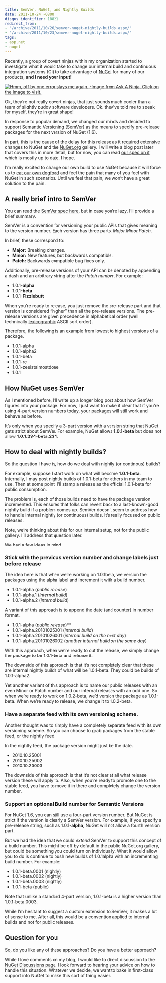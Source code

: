 ```yaml
---
title: SemVer, NuGet, and Nightly Builds
date: 2011-10-24 -0800
disqus_identifier: 18821
redirect_from:
- "/archive/2011/10/26/semver-nuget-nightly-builds.aspx/"
- "/archive/2011/10/23/semver-nuget-nightly-builds.aspx/"
tags:
- asp.net
- nuget
---
```


Recently, a group of covert ninjas within my organization started to
investigate what it would take to change our internal build and
continuous integration systems (CI) to take advantage of
[NuGet](http://nuget.org/ "NuGet Website") for many of our products,
**and I need your input!**

[![Hmm, off by one error slays me again. -Image from Ask A Ninja. Click on
the image to visit.](https://haacked.com/images/haacked_com/WindowsLiveWriter/SemVer-and-Nightly-Builds_936F/AskANinja11_f5c89cab-0701-49d8-b269-8b22b93143ac.jpg "AskANinja11")](http://blip.tv/askaninja "Ask a Ninja")

Ok, they’re not really covert ninjas, that just sounds much cooler than
a team of slightly pudgy software developers. Ok, they’ve told me to
speak for myself, they’re in great shape!

In response to popular demand, we changed our minds and decided to
support [Semantic Versioning
(SemVer)](http://semver.org/ "Semantic Versioning") as the means to
specify pre-release packages for the next version of NuGet (1.6).

In part, this is the cause of the delay for this release as it required
extensive changes to NuGet and the
[NuGet.org](http://nuget.org/ "NuGet Gallery") gallery. I will write a
blog post later that covers this in more detail, but for now, you can
read [our spec on
it](http://nuget.codeplex.com/wikipage?title=Pre-Release%20Packages "Pre-release packages")
which is mostly up to date. I hope.

I’m really excited to change our own build to use NuGet because it will
force us to [eat our own
dogfood](http://en.wikipedia.org/wiki/Eat_one%27s_own_dog_food "Eating your own dog food")
and feel the pain that many of you feel with NuGet in such scenarios.
Until we feel that pain, we won’t have a great solution to the pain.

A really brief intro to SemVer
------------------------------

You can read the [SemVer spec here](http://semver.org/ "SemVer"), but in
case you’re lazy, I’ll provide a brief summary.

SemVer is a convention for versioning your public APIs that gives
meaning to the version number. Each version has three parts,
*Major.Minor.Patch*.

In brief, these correspond to:

-   **Major:** Breaking changes.
-   **Minor:** New features, but backwards compatible.
-   **Patch:** Backwards compatible bug fixes only.

Additionally, pre-release versions of your API can be denoted by
appending a dash and an arbitrary string after the *Patch number*. For
example:

-   1.0.1-**alpha**
-   1.0.1-**beta**
-   1.0.1-**Fizzlebutt**

When you’re ready to release, you just remove the pre-release part and
that version is considered “higher” than all the pre-release versions.
The pre-release versions are given precedence in alphabetical order
(well technically
[lexicographic](http://en.wikipedia.org/wiki/Lexicographical_order "Lexicographic")
ASCII sort order).

Therefore, the following is an example from lowest to highest versions
of a package.

-   1.0.1-alpha
-   1.0.1-alpha2
-   1.0.1-beta
-   1.0.1-rc
-   1.0.1-zeeistalmostdone
-   1.0.1

How NuGet uses SemVer
---------------------

As I mentioned before, I’ll write up a longer blog post about how SemVer
figures into your package. For now, I just want to make it clear that if
you’re using 4-part version numbers today, your packages will still work
and behave as before.

It’s only when you specify a 3-part version with a version string that
NuGet gets strict about SemVer. For example, NuGet allows **1.0.1-beta**
but does not allow **1.0.1.234-beta.234**.

How to deal with nightly builds?
--------------------------------

So the question I have is, how do we deal with nightly (or continous)
builds?

For example, suppose I start work on what will become **1.0.1-beta**.
Internally, I may post nightly builds of 1.0.1-beta for others in my
team to use. Then at some point, I’ll stamp a release as the official
1.0.1-beta for public consumption.

The problem is, each of those builds need to have the package version
incremented. This ensures that folks can revert back to a
last-known-good nightly build if a problem comes up. SemVer doesn’t seem
to address how to handle internal nightly (or continuous) builds. It’s
really focused on public releases.

Note, we’re thinking about this for our internal setup, not for the
public gallery. I’ll address that question later.

We had a few ideas in mind.

### Stick with the previous version number and change labels just before release

The idea here is that when we’re working on 1.0.1beta, we version the
packages using the alpha label and increment it with a build number.

-   1.0.1-alpha (*public release*)
-   1.0.1-alpha.1 (*internal build*)
-   1.0.1-alpha.2 (*internal build*)

A variant of this approach is to append the date (and counter) in number
format.

-   1.0.1-alpha (*public release*)**
-   1.0.1-alpha.20101025001 (*internal build*)
-   1.0.1-alpha.20101026001 (*internal build on the next day*)
-   1.0.1-alpha.20101026002 (*another internal build on the same day*)

With this approach, when we’re ready to cut the release, we simply
change the package to be 1.0.1-beta and release it.

The downside of this approach is that it’s not completely clear that
these are internal nightly builds of what will be 1.0.1-beta. They could
be builds of 1.0.1-alpha2.

Yet another variant of this approach is to name our public releases with
an even Minor or Patch number and our internal releases with an odd one.
So when we’re ready to work on 1.0.2-beta, we’d version the package as
1.0.1-beta. When we’re ready to release, we change it to 1.0.2-beta.

### Have a separate feed with its own versioning scheme.

Another thought was to simply have a completely separate feed with its
own versioning scheme. So you can choose to grab packages from the
stable feed, or the nightly feed.

In the nightly feed, the package version might just be the date.

-   2010.10.25001
-   2010.10.25002
-   2010.10.25003

The downside of this approach is that it’s not clear at all what release
version these will apply to. Also, when you’re ready to promote one to
the stable feed, you have to move it in there and completely change the
version number.

### Support an optional Build number for Semantic Versions

For NuGet 1.6, you can still use a four-part version number. But NuGet
is strict if the version is clearly a SemVer version. For example, if
you specify a pre-release string, such as 1.0.1-**alpha**, NuGet will
not allow a fourth version part.

But we had the idea that we could *extend* SemVer to support this
concept of a build number. This might be off by default in the public
NuGet.org gallery, but could be something you could turn on
individually. What it would allow you to do is continue to push new
builds of 1.0.1alpha with an incrementing build number. For example:

-   1.0.1-beta.0001 (nightly)
-   1.0.1-beta.0002 (nightly)
-   1.0.1-beta.0003 (nightly)
-   1.0.1-beta (public)

Note that unlike a standard 4-part version, 1.0.1-beta is a higher
version than 1.0.1-beta.0003.

While I’m hesitant to suggest a custom extension to SemVer, it makes a
lot of sense to me. After all, this would be a convention applied to
internal builds and not for public releases.

Question for you
----------------

So, do you like any of these approaches? Do you have a better approach?

While I love comments on my blog, I would like to direct discussion to
the [NuGet Discussions
page](http://nuget.codeplex.com/discussions/277189). I look forward to
hearing your advice on how to handle this situation. Whatever we decide,
we want to bake in first-class support into NuGet to make this sort of
thing easier.
